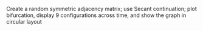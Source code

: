Create a random symmetric adjacency matrix; 
use Secant continuation; 
plot bifurcation, display 9 configurations across time, and show the graph in circular layout
